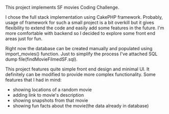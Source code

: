 This project implements SF movies Coding Challenge.

I chose the full stack implementation using CakePHP framework.
Probably, usage of framework for such a small project is a bit overkill 
but it gives flexibility to extend the code and easily add some features 
in the future. I'm more comfortable with backend so I decided to explore some
front end areas just for fun.

Right now the database can be created manually and populated using import_movies()
function. Just to simplify the process I've attached SQL dump file(findMovieFilmedSF.sql).

This project features quite simple front end design and minimal UI. It definitely
can be modified to provide more complex functionality. 
Some features that I had in mind:

* showing locations of a random movie
* adding link to movie's description
* showing snapshots from that movie
* showing fun facts about the movie(the data already in database)  